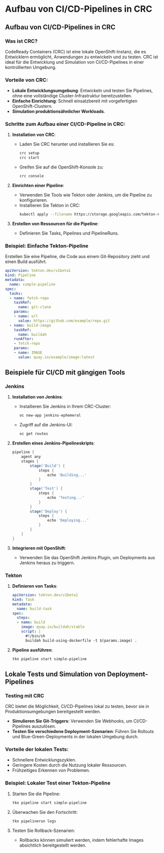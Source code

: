 
# Aufbau von CI/CD-Pipelines in CRC
## Aufbau von CI/CD-Pipelines in CRC

### Was ist CRC?
CodeReady Containers (CRC) ist eine lokale OpenShift-Instanz, die es Entwicklern ermöglicht, Anwendungen zu entwickeln und zu testen. CRC ist ideal für die Entwicklung und Simulation von CI/CD-Pipelines in einer kontrollierten Umgebung.

### Vorteile von CRC:
- **Lokale Entwicklungsumgebung**: Entwickeln und testen Sie Pipelines, ohne eine vollständige Cluster-Infrastruktur bereitzustellen.
- **Einfache Einrichtung**: Schnell einsatzbereit mit vorgefertigten OpenShift-Clustern.
- **Simulation produktionsähnlicher Workloads**.

### Schritte zum Aufbau einer CI/CD-Pipeline in CRC:
1. **Installation von CRC**:
   - Laden Sie CRC herunter und installieren Sie es:
     ```bash
     crc setup
     crc start
     ```
   - Greifen Sie auf die OpenShift-Konsole zu:
     ```bash
     crc console
     ```

2. **Einrichten einer Pipeline**:
   - Verwenden Sie Tools wie Tekton oder Jenkins, um die Pipeline zu konfigurieren.
   - Installieren Sie Tekton in CRC:
     ```bash
     kubectl apply --filename https://storage.googleapis.com/tekton-releases/pipeline/latest/release.yaml
     ```

3. **Erstellen von Ressourcen für die Pipeline**:
   - Definieren Sie Tasks, Pipelines und PipelineRuns.

### Beispiel: Einfache Tekton-Pipeline
Erstellen Sie eine Pipeline, die Code aus einem Git-Repository zieht und einen Build ausführt.
```yaml
apiVersion: tekton.dev/v1beta1
kind: Pipeline
metadata:
  name: simple-pipeline
spec:
  tasks:
  - name: fetch-repo
    taskRef:
      name: git-clone
    params:
    - name: url
      value: https://github.com/example/repo.git
  - name: build-image
    taskRef:
      name: buildah
    runAfter:
    - fetch-repo
    params:
    - name: IMAGE
      value: quay.io/example/image:latest
```

## Beispiele für CI/CD mit gängigen Tools

### Jenkins
1. **Installation von Jenkins**:
   - Installieren Sie Jenkins in Ihrem CRC-Cluster:
     ```bash
     oc new-app jenkins-ephemeral
     ```
   - Zugriff auf die Jenkins-UI:
     ```bash
     oc get routes
     ```

2. **Erstellen eines Jenkins-Pipelineskripts**:
   ```groovy
   pipeline {
       agent any
       stages {
           stage('Build') {
               steps {
                   echo 'Building...'
               }
           }
           stage('Test') {
               steps {
                   echo 'Testing...'
               }
           }
           stage('Deploy') {
               steps {
                   echo 'Deploying...'
               }
           }
       }
   }
   ```

3. **Integrieren mit OpenShift**:
   - Verwenden Sie das OpenShift Jenkins Plugin, um Deployments aus Jenkins heraus zu triggern.

### Tekton
1. **Definieren von Tasks**:
   ```yaml
   apiVersion: tekton.dev/v1beta1
   kind: Task
   metadata:
     name: build-task
   spec:
     steps:
     - name: build
       image: quay.io/buildah/stable
       script: |
         #!/bin/sh
         buildah build-using-dockerfile -t $(params.image) .
   ```

2. **Pipeline ausführen**:
   ```bash
   tkn pipeline start simple-pipeline
   ```

## Lokale Tests und Simulation von Deployment-Pipelines

### Testing mit CRC
CRC bietet die Möglichkeit, CI/CD-Pipelines lokal zu testen, bevor sie in Produktionsumgebungen bereitgestellt werden.
- **Simulieren Sie Git-Triggers**: Verwenden Sie Webhooks, um CI/CD-Pipelines auszulösen.
- **Testen Sie verschiedene Deployment-Szenarien**: Führen Sie Rollouts und Blue-Green-Deployments in der lokalen Umgebung durch.

### Vorteile der lokalen Tests:
- Schnellere Entwicklungszyklen.
- Geringere Kosten durch die Nutzung lokaler Ressourcen.
- Frühzeitiges Erkennen von Problemen.

### Beispiel: Lokaler Test einer Tekton-Pipeline
1. Starten Sie die Pipeline:
   ```bash
   tkn pipeline start simple-pipeline
   ```
2. Überwachen Sie den Fortschritt:
   ```bash
   tkn pipelinerun logs
   ```

3. Testen Sie Rollback-Szenarien:
   - Rollbacks können simuliert werden, indem fehlerhafte Images absichtlich bereitgestellt werden.
